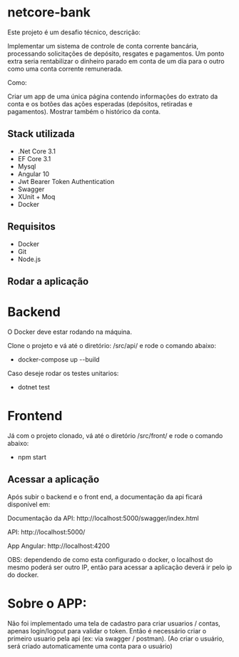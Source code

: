 # netcore-bank

Este projeto é um desafio técnico, descrição:


Implementar um sistema de controle de conta corrente bancária, processando solicitações de depósito, resgates e pagamentos. 
Um ponto extra seria rentabilizar o dinheiro parado em conta de um dia para o outro como uma conta corrente remunerada.

Como:

Criar um app de uma única página contendo informações do extrato da conta e os botões das ações esperadas (depósitos, retiradas e pagamentos). 
Mostrar também o histórico da conta.


## Stack utilizada

- .Net Core 3.1
- EF Core 3.1
- Mysql
- Angular 10
- Jwt Bearer Token Authentication
- Swagger 
- XUnit + Moq
- Docker

## Requisitos
- Docker
- Git
- Node.js

## Rodar a aplicação

# Backend

O Docker deve estar rodando na máquina.

Clone o projeto e vá até o diretório: /src/api/ e rode o comando abaixo:

- docker-compose up --build

Caso deseje rodar os testes unitarios:
- dotnet test

# Frontend

Já com o projeto clonado, vá até o diretório /src/front/ e rode o comando abaixo:
- npm start


## Acessar a aplicação

Após subir o backend e o front end, a documentação da api ficará disponível em:

Documentação da API: http://localhost:5000/swagger/index.html

API: http://localhost:5000/

App Angular: http://localhost:4200

OBS: dependendo de como esta configurado o docker, o localhost do mesmo poderá ser outro IP, então para acessar a aplicação deverá ir pelo ip do docker.



# Sobre o APP:

Não foi implementado uma tela de cadastro para criar usuarios / contas, apenas login/logout para validar o token. 
Então é necessário criar o primeiro usuario pela api (ex: via swagger / postman). (Ao criar o usuário, será criado automaticamente uma conta para o usuário)
